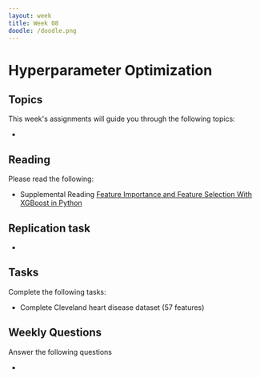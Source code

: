 ```yaml
---
layout: week
title: Week 08
doodle: /doodle.png
---
```


# Hyperparameter Optimization

## Topics

This week's assignments will guide you through the following topics:

* 

## Reading

Please read the following:

* Supplemental Reading [Feature Importance and Feature Selection With XGBoost in Python](https://machinelearningmastery.com/feature-importance-and-feature-selection-with-xgboost-in-python/)

## Replication task

* 


## Tasks

Complete the following tasks:

* Complete Cleveland heart disease dataset (57 features)


## Weekly Questions

Answer the following questions

* 
